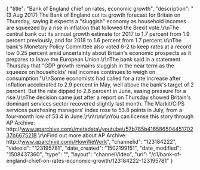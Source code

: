 {
    "title": "Bank of England chief on rates, economic growth",
    "description": "(3 Aug 2017) The Bank of England cut its growth forecast for Britain on Thursday, saying it expects a \"sluggish\" economy as household incomes are squeezed by a rise in inflation that followed the Brexit vote.\r\nThe central bank cut its annual growth estimate for 2017 to 1.7 percent from 1.9 percent previously, and for 2018 to 1.6 percent from 1.7 percent.\r\nThe bank's Monetary Policy Committee also voted 6-2 to keep rates at a record low 0.25 percent amid uncertainty about Britain's economic prospects as it prepares to leave the European Union.\r\nThe bank said in a statement Thursday that \"GDP growth remains sluggish in the near term as the squeeze on households' real incomes continues to weigh on consumption.\"\r\nSome economists had called for a rate increase after inflation accelerated to 2.9 percent in May, well above the bank's target of 2 percent. But the rate dipped to 2.6 percent in June, easing pressure for a rise.\r\nThe decision came just after a report on Thursday showed Britain's dominant services sector recovered slightly last month. The Markit\/CIPS services purchasing managers' index rose to 53.8 points in July, from a four-month low of 53.4 in June.\r\n\r\n\r\nYou can license this story through AP Archive: http:\/\/www.aparchive.com\/metadata\/youtube\/57b785b41658650445170237b6675218 \r\nFind out more about AP Archive: http:\/\/www.aparchive.com\/HowWeWork",
    "channelid": "123184222",
    "videoid": "123195781",
    "date_created": "1502199151",
    "date_modified": "1508437360",
    "type": "",
    "layout": "channelVideo",
    "url": "\/c1\/bank-of-england-chief-on-rates-economic-growth\/123184222-123195781"
}